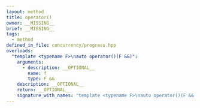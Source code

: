 ```yaml
---
layout: method
title: operator()
owner: __MISSING__
brief: __MISSING__
tags:
  - method
defined_in_file: concurrency/progress.hpp
overloads:
  "template <typename F>\nauto operator()(F &&)":
    arguments:
      - description: __OPTIONAL__
        name: f
        type: F &&
    description: __OPTIONAL__
    return: __OPTIONAL__
    signature_with_names: "template <typename F>\nauto operator()(F && f)"
---
```

